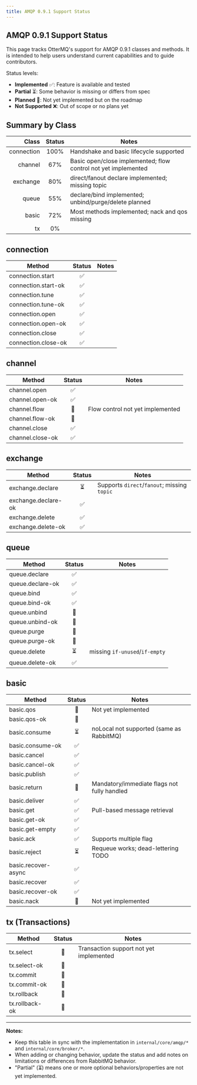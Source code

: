 ```yaml
---
title: AMQP 0.9.1 Support Status
---
```


## AMQP 0.9.1 Support Status

This page tracks OtterMQ's support for AMQP 0.9.1 classes and methods. It is intended to help users understand current capabilities and to guide contributors.

Status levels:

- **Implemented** ✅: Feature is available and tested
- **Partial** ⏳: Some behavior is missing or differs from spec
- **Planned** 📕: Not yet implemented but on the roadmap
- **Not Supported** ❌: Out of scope or no plans yet

## Summary by Class

| Class | Status | Notes |
|------:|:------:|-------|
| connection | 100% | Handshake and basic lifecycle supported |
| channel | 67% | Basic open/close implemented; flow control not yet implemented |
| exchange | 80% | direct/fanout declare implemented; missing topic |
| queue | 55% | declare/bind implemented; unbind/purge/delete planned |
| basic | 72% | Most methods implemented; nack and qos missing |
| tx | 0% | |

## connection

| Method | Status | Notes |
|--------|:------:|------|
| connection.start | ✅ | |
| connection.start-ok | ✅ | |
| connection.tune | ✅ | |
| connection.tune-ok | ✅ | |
| connection.open | ✅ | |
| connection.open-ok | ✅ | |
| connection.close | ✅ | |
| connection.close-ok | ✅ | |

## channel

| Method | Status | Notes |
|--------|:------:|------|
| channel.open | ✅ | |
| channel.open-ok | ✅ | |
| channel.flow | 📕 | Flow control not yet implemented |
| channel.flow-ok | 📕 | |
| channel.close | ✅ | |
| channel.close-ok | ✅ | |

## exchange

| Method | Status | Notes |
|--------|:------:|------|
| exchange.declare | ⏳ | Supports `direct`/`fanout`; missing `topic` |
| exchange.declare-ok | ✅ | |
| exchange.delete | ✅ | |
| exchange.delete-ok | ✅ | |

## queue

| Method | Status | Notes |
|--------|:------:|------|
| queue.declare | ✅ | |
| queue.declare-ok | ✅ | |
| queue.bind | ✅ | |
| queue.bind-ok | ✅ | |
| queue.unbind | 📕 | |
| queue.unbind-ok | 📕 | |
| queue.purge | 📕 | |
| queue.purge-ok | 📕 | |
| queue.delete | ⏳ | missing `if-unused`/`if-empty`|
| queue.delete-ok | ✅ | |

## basic

| Method | Status | Notes |
|--------|:------:|------|
| basic.qos | 📕 | Not yet implemented |
| basic.qos-ok | 📕 | |
| basic.consume | ⏳ | noLocal not supported (same as RabbitMQ) |
| basic.consume-ok | ✅ | |
| basic.cancel | ✅ | |
| basic.cancel-ok | ✅ | |
| basic.publish | ✅ | |
| basic.return | 📕 | Mandatory/immediate flags not fully handled |
| basic.deliver | ✅ | |
| basic.get | ✅ | Pull-based message retrieval |
| basic.get-ok | ✅ | |
| basic.get-empty | ✅ | |
| basic.ack | ✅ | Supports multiple flag |
| basic.reject | ⏳ | Requeue works; dead-lettering TODO |
| basic.recover-async | ✅ | |
| basic.recover | ✅ | |
| basic.recover-ok | ✅ | |
| basic.nack | 📕 | Not yet implemented |

## tx (Transactions)

| Method | Status | Notes |
|--------|:------:|------|
| tx.select | 📕 | Transaction support not yet implemented |
| tx.select-ok | 📕 | |
| tx.commit | 📕 | |
| tx.commit-ok | 📕 | |
| tx.rollback | 📕 | |
| tx.rollback-ok | 📕 | |

---

**Notes:**

- Keep this table in sync with the implementation in `internal/core/amqp/*` and `internal/core/broker/*`.
- When adding or changing behavior, update the status and add notes on limitations or differences from RabbitMQ behavior.
- "Partial" (⏳) means one or more optional behaviors/properties are not yet implemented.
